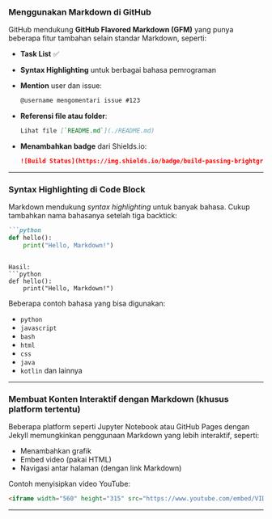 ### Menggunakan Markdown di GitHub

GitHub mendukung **GitHub Flavored Markdown (GFM)** yang punya beberapa fitur tambahan selain standar Markdown, seperti:

- **Task List** ✅
- **Syntax Highlighting** untuk berbagai bahasa pemrograman
- **Mention** user dan issue:
  ```markdown
  @username mengomentari issue #123
  ```

- **Referensi file atau folder**:
  ```markdown
  Lihat file [`README.md`](./README.md)
  ```

- **Menambahkan badge** dari Shields.io:
  ```markdown
  ![Build Status](https://img.shields.io/badge/build-passing-brightgreen)
  ```

---

### Syntax Highlighting di Code Block

Markdown mendukung *syntax highlighting* untuk banyak bahasa. Cukup tambahkan nama bahasanya setelah tiga backtick:

```markdown
```python
def hello():
    print("Hello, Markdown!")
```
```

Hasil:
```python
def hello():
    print("Hello, Markdown!")
```

Beberapa contoh bahasa yang bisa digunakan:
- `python`
- `javascript`
- `bash`
- `html`
- `css`
- `java`
- `kotlin` dan lainnya

---

### Membuat Konten Interaktif dengan Markdown (khusus platform tertentu)

Beberapa platform seperti Jupyter Notebook atau GitHub Pages dengan Jekyll memungkinkan penggunaan Markdown yang lebih interaktif, seperti:
- Menambahkan grafik
- Embed video (pakai HTML)
- Navigasi antar halaman (dengan link Markdown)

Contoh menyisipkan video YouTube:
```html
<iframe width="560" height="315" src="https://www.youtube.com/embed/VIDEO_ID" frameborder="0" allowfullscreen></iframe>
```

---
